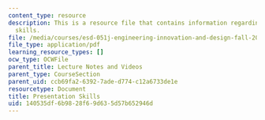 ```yaml
---
content_type: resource
description: This is a resource file that contains information regarding presentation
  skills.
file: /media/courses/esd-051j-engineering-innovation-and-design-fall-2012/140535df6b9828f69d635d57b652946d_MITESD_051JF12_Lec14_1.pdf
file_type: application/pdf
learning_resource_types: []
ocw_type: OCWFile
parent_title: Lecture Notes and Videos
parent_type: CourseSection
parent_uid: ccb69fa2-6392-7ade-d774-c12a6733de1e
resourcetype: Document
title: Presentation Skills
uid: 140535df-6b98-28f6-9d63-5d57b652946d
---
```

